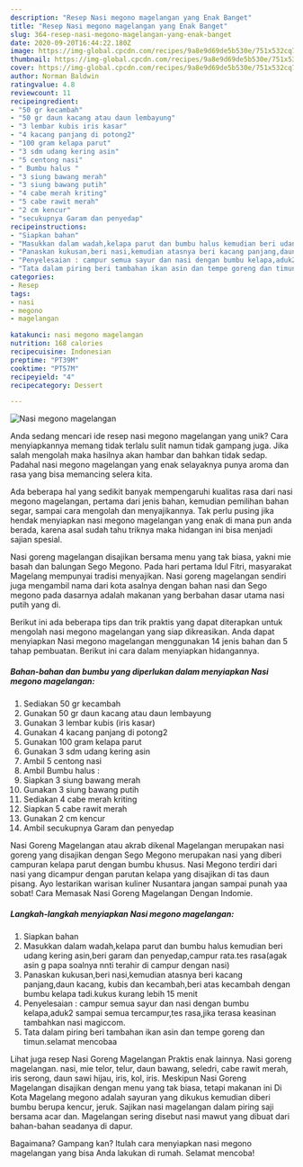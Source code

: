 ```yaml
---
description: "Resep Nasi megono magelangan yang Enak Banget"
title: "Resep Nasi megono magelangan yang Enak Banget"
slug: 364-resep-nasi-megono-magelangan-yang-enak-banget
date: 2020-09-20T16:44:22.180Z
image: https://img-global.cpcdn.com/recipes/9a8e9d69de5b530e/751x532cq70/nasi-megono-magelangan-foto-resep-utama.jpg
thumbnail: https://img-global.cpcdn.com/recipes/9a8e9d69de5b530e/751x532cq70/nasi-megono-magelangan-foto-resep-utama.jpg
cover: https://img-global.cpcdn.com/recipes/9a8e9d69de5b530e/751x532cq70/nasi-megono-magelangan-foto-resep-utama.jpg
author: Norman Baldwin
ratingvalue: 4.8
reviewcount: 11
recipeingredient:
- "50 gr kecambah"
- "50 gr daun kacang atau daun lembayung"
- "3 lembar kubis iris kasar"
- "4 kacang panjang di potong2"
- "100 gram kelapa parut"
- "3 sdm udang kering asin"
- "5 centong nasi"
- " Bumbu halus "
- "3 siung bawang merah"
- "3 siung bawang putih"
- "4 cabe merah kriting"
- "5 cabe rawit merah"
- "2 cm kencur"
- "secukupnya Garam dan penyedap"
recipeinstructions:
- "Siapkan bahan"
- "Masukkan dalam wadah,kelapa parut dan bumbu halus kemudian beri udang kering asin,beri garam dan penyedap,campur rata.tes rasa(agak asin g papa soalnya nnti terahir di campur dengan nasi)"
- "Panaskan kukusan,beri nasi,kemudian atasnya beri kacang panjang,daun kacang, kubis dan kecambah,beri atas kecambah dengan bumbu kelapa tadi.kukus kurang lebih 15 menit"
- "Penyelesaian : campur semua sayur dan nasi dengan bumbu kelapa,aduk2 sampai semua tercampur,tes rasa,jika terasa keasinan tambahkan nasi magiccom."
- "Tata dalam piring beri tambahan ikan asin dan tempe goreng dan timun.selamat mencobaa"
categories:
- Resep
tags:
- nasi
- megono
- magelangan

katakunci: nasi megono magelangan 
nutrition: 168 calories
recipecuisine: Indonesian
preptime: "PT39M"
cooktime: "PT57M"
recipeyield: "4"
recipecategory: Dessert

---
```



![Nasi megono magelangan](https://img-global.cpcdn.com/recipes/9a8e9d69de5b530e/751x532cq70/nasi-megono-magelangan-foto-resep-utama.jpg)

Anda sedang mencari ide resep nasi megono magelangan yang unik? Cara menyiapkannya memang tidak terlalu sulit namun tidak gampang juga. Jika salah mengolah maka hasilnya akan hambar dan bahkan tidak sedap. Padahal nasi megono magelangan yang enak selayaknya punya aroma dan rasa yang bisa memancing selera kita.

Ada beberapa hal yang sedikit banyak mempengaruhi kualitas rasa dari nasi megono magelangan, pertama dari jenis bahan, kemudian pemilihan bahan segar, sampai cara mengolah dan menyajikannya. Tak perlu pusing jika hendak menyiapkan nasi megono magelangan yang enak di mana pun anda berada, karena asal sudah tahu triknya maka hidangan ini bisa menjadi sajian spesial.

Nasi goreng magelangan disajikan bersama menu yang tak biasa, yakni mie basah dan balungan Sego Megono. Pada hari pertama Idul Fitri, masyarakat Magelang mempunyai tradisi menyajikan. Nasi goreng magelangan sendiri juga mengambil nama dari kota asalnya dengan bahan nasi dan Sego megono pada dasarnya adalah makanan yang berbahan dasar utama nasi putih yang di.


Berikut ini ada beberapa tips dan trik praktis yang dapat diterapkan untuk mengolah nasi megono magelangan yang siap dikreasikan. Anda dapat menyiapkan Nasi megono magelangan menggunakan 14 jenis bahan dan 5 tahap pembuatan. Berikut ini cara dalam menyiapkan hidangannya.

<!--inarticleads1-->

##### Bahan-bahan dan bumbu yang diperlukan dalam menyiapkan Nasi megono magelangan:

1. Sediakan 50 gr kecambah
1. Gunakan 50 gr daun kacang atau daun lembayung
1. Gunakan 3 lembar kubis (iris kasar)
1. Gunakan 4 kacang panjang di potong2
1. Gunakan 100 gram kelapa parut
1. Gunakan 3 sdm udang kering asin
1. Ambil 5 centong nasi
1. Ambil  Bumbu halus :
1. Siapkan 3 siung bawang merah
1. Gunakan 3 siung bawang putih
1. Sediakan 4 cabe merah kriting
1. Siapkan 5 cabe rawit merah
1. Gunakan 2 cm kencur
1. Ambil secukupnya Garam dan penyedap


Nasi Goreng Magelangan atau akrab dikenal Magelangan merupakan nasi goreng yang disajikan dengan Sego Megono merupakan nasi yang diberi campuran kelapa parut dengan bumbu khusus. Nasi Megono terdiri dari nasi yang dicampur dengan parutan kelapa yang disajikan di tas daun pisang. Ayo lestarikan warisan kuliner Nusantara jangan sampai punah yaa sobat! Cara Memasak Nasi Goreng Magelangan Dengan Indomie. 

<!--inarticleads2-->

##### Langkah-langkah menyiapkan Nasi megono magelangan:

1. Siapkan bahan
1. Masukkan dalam wadah,kelapa parut dan bumbu halus kemudian beri udang kering asin,beri garam dan penyedap,campur rata.tes rasa(agak asin g papa soalnya nnti terahir di campur dengan nasi)
1. Panaskan kukusan,beri nasi,kemudian atasnya beri kacang panjang,daun kacang, kubis dan kecambah,beri atas kecambah dengan bumbu kelapa tadi.kukus kurang lebih 15 menit
1. Penyelesaian : campur semua sayur dan nasi dengan bumbu kelapa,aduk2 sampai semua tercampur,tes rasa,jika terasa keasinan tambahkan nasi magiccom.
1. Tata dalam piring beri tambahan ikan asin dan tempe goreng dan timun.selamat mencobaa


Lihat juga resep Nasi Goreng Magelangan Praktis enak lainnya. Nasi goreng magelangan. nasi, mie telor, telur, daun bawang, seledri, cabe rawit merah, iris serong, daun sawi hijau, iris, kol, iris. Meskipun Nasi Goreng Magelangan disajikan dengan menu yang tak biasa, tetapi makanan ini Di Kota Magelang megono adalah sayuran yang dikukus kemudian diberi bumbu berupa kencur, jeruk. Sajikan nasi magelangan dalam piring saji bersama acar dan. Magelangan sering disebut nasi mawut yang dibuat dari bahan-bahan seadanya di dapur. 

Bagaimana? Gampang kan? Itulah cara menyiapkan nasi megono magelangan yang bisa Anda lakukan di rumah. Selamat mencoba!
